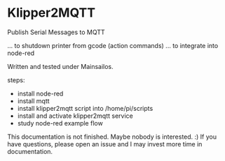 # Klipper2MQTT
Publish Serial Messages to MQTT

... to shutdown printer from gcode (action commands)
... to integrate into node-red

Written and tested under Mainsailos.

steps:
- install node-red
- install mqtt
- install klipper2mqtt script into /home/pi/scripts
- install and activate klipper2mqtt service
- study node-red example flow

This documentation is not finished. Maybe nobody is interested. :)  If you have questions, please open an issue and I may invest more time in documentation.
